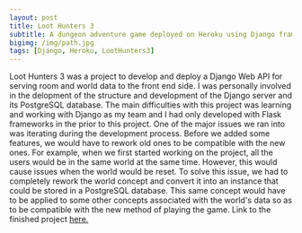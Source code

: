 ```yaml
---
layout: post
title: Loot Hunters 3
subtitle: A dungeon adventure game deployed on Heroku using Django framework
bigimg: /img/path.jpg
tags: [Django, Heroku, LootHunters3]
---
```


Loot Hunters 3 was a project to develop and deploy a Django Web API for serving
room and world data to the front end side. I was personally involved in the delopment
of the structure and development of the Django server and its PostgreSQL database.
The main difficulties with this project was learning and working with Django as my 
team and I had only developed with Flask frameworks in the prior to this project. One
of the major issues we ran into was iterating during the development process. Before
we added some features, we would have to rework old ones to be compatible with the new
ones. For example, when we first started working on the project, all the users would be in
the same world at the same time. However, this would cause issues when the world would be reset.
To solve this issue, we had to completely rework the world concept and convert it into an instance
that could be stored in a PostgreSQL database. This same concept would have to be applied to 
some other concepts associated with the world's data so as to be compatible with the new
method of playing the game.
Link to the finished project [here.](https://loothunters.netlify.app/)
